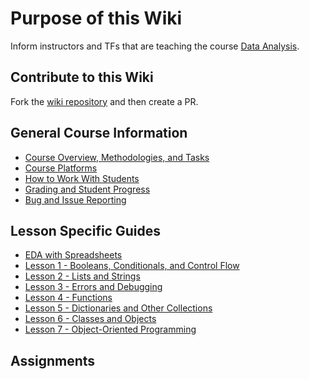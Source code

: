 # Purpose of this Wiki

Inform instructors and TFs that are teaching the course [Data Analysis](https://github.com/LaunchCodeEducation/data-analysis).

## Contribute to this Wiki

Fork the [wiki repository](https://github.com/LaunchCodeEducation/data-analysis-wiki) and then create a PR.

## General Course Information

* [Course Overview, Methodologies, and Tasks](https://github.com/LaunchCodeEducation/data-analysis/wiki/Course-Overview-and-Structure)
* [Course Platforms](https://github.com/LaunchCodeEducation/data-analysis/wiki/Course-Platforms)
* [How to Work With Students](https://github.com/LaunchCodeEducation/data-analysis/wiki/Working-With-Students)
* [Grading and Student Progress](https://github.com/LaunchCodeEducation/data-analysis/wiki/Grading-and-Student-Progress)
* [Bug and Issue Reporting](https://github.com/LaunchCodeEducation/data-analysis/wiki/Course-Overview-and-Structure#Bug-and-Issue-Reporting)

## Lesson Specific Guides

* [EDA with Spreadsheets](https://github.com/LaunchCodeEducation/data-analysis-curriculum/wiki/EDA-Spreadsheets)
* [Lesson 1 - Booleans, Conditionals, and Control Flow](https://github.com/LaunchCodeEducation/data-analysis/wiki/Lesson-1-(Booleans-Conditionals-Loops))
* [Lesson 2 - Lists and Strings](https://github.com/LaunchCodeEducation/data-analysis/wiki/Lesson-2-(Lists-&-Strings))
* [Lesson 3 - Errors and Debugging](https://github.com/LaunchCodeEducation/data-analysis/wiki/Lesson-3-(Errors-&-Debugging))
* [Lesson 4 - Functions](https://github.com/LaunchCodeEducation/data-analysis/wiki/Lesson-4-(Functions))
* [Lesson 5 - Dictionaries and Other Collections](https://github.com/LaunchCodeEducation/data-analysis/wiki/Lesson-5-(Dictionaries))
*  [Lesson 6 - Classes and Objects](https://github.com/LaunchCodeEducation/data-analysis/wiki/Lesson-6-(Classes-&-Objects))
* [Lesson 7 - Object-Oriented Programming](https://github.com/LaunchCodeEducation/data-analysis/wiki/Lesson-7-(OOP))

## Assignments
